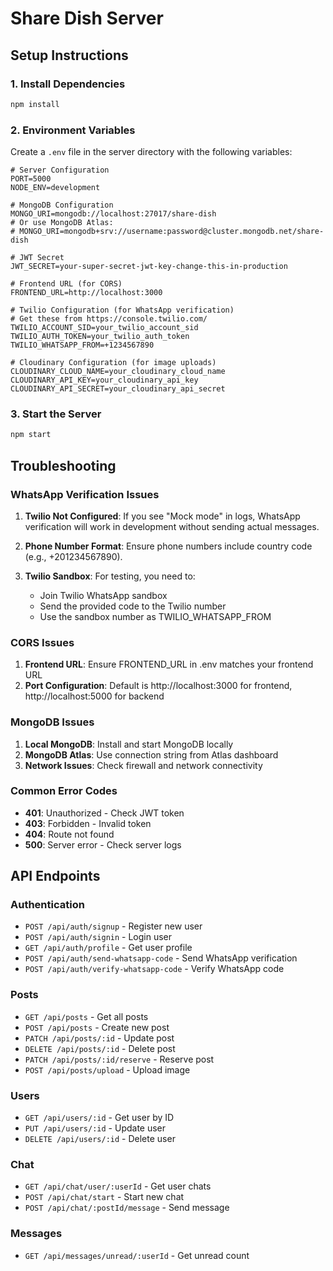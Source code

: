 # Share Dish Server

## Setup Instructions

### 1. Install Dependencies
```bash
npm install
```

### 2. Environment Variables
Create a `.env` file in the server directory with the following variables:

```env
# Server Configuration
PORT=5000
NODE_ENV=development

# MongoDB Configuration
MONGO_URI=mongodb://localhost:27017/share-dish
# Or use MongoDB Atlas:
# MONGO_URI=mongodb+srv://username:password@cluster.mongodb.net/share-dish

# JWT Secret
JWT_SECRET=your-super-secret-jwt-key-change-this-in-production

# Frontend URL (for CORS)
FRONTEND_URL=http://localhost:3000

# Twilio Configuration (for WhatsApp verification)
# Get these from https://console.twilio.com/
TWILIO_ACCOUNT_SID=your_twilio_account_sid
TWILIO_AUTH_TOKEN=your_twilio_auth_token
TWILIO_WHATSAPP_FROM=+1234567890

# Cloudinary Configuration (for image uploads)
CLOUDINARY_CLOUD_NAME=your_cloudinary_cloud_name
CLOUDINARY_API_KEY=your_cloudinary_api_key
CLOUDINARY_API_SECRET=your_cloudinary_api_secret
```

### 3. Start the Server
```bash
npm start
```

## Troubleshooting

### WhatsApp Verification Issues

1. **Twilio Not Configured**: If you see "Mock mode" in logs, WhatsApp verification will work in development without sending actual messages.

2. **Phone Number Format**: Ensure phone numbers include country code (e.g., +201234567890).

3. **Twilio Sandbox**: For testing, you need to:
   - Join Twilio WhatsApp sandbox
   - Send the provided code to the Twilio number
   - Use the sandbox number as TWILIO_WHATSAPP_FROM

### CORS Issues

1. **Frontend URL**: Ensure FRONTEND_URL in .env matches your frontend URL
2. **Port Configuration**: Default is http://localhost:3000 for frontend, http://localhost:5000 for backend

### MongoDB Issues

1. **Local MongoDB**: Install and start MongoDB locally
2. **MongoDB Atlas**: Use connection string from Atlas dashboard
3. **Network Issues**: Check firewall and network connectivity

### Common Error Codes

- **401**: Unauthorized - Check JWT token
- **403**: Forbidden - Invalid token
- **404**: Route not found
- **500**: Server error - Check server logs

## API Endpoints

### Authentication
- `POST /api/auth/signup` - Register new user
- `POST /api/auth/signin` - Login user
- `GET /api/auth/profile` - Get user profile
- `POST /api/auth/send-whatsapp-code` - Send WhatsApp verification
- `POST /api/auth/verify-whatsapp-code` - Verify WhatsApp code

### Posts
- `GET /api/posts` - Get all posts
- `POST /api/posts` - Create new post
- `PATCH /api/posts/:id` - Update post
- `DELETE /api/posts/:id` - Delete post
- `PATCH /api/posts/:id/reserve` - Reserve post
- `POST /api/posts/upload` - Upload image

### Users
- `GET /api/users/:id` - Get user by ID
- `PUT /api/users/:id` - Update user
- `DELETE /api/users/:id` - Delete user

### Chat
- `GET /api/chat/user/:userId` - Get user chats
- `POST /api/chat/start` - Start new chat
- `POST /api/chat/:postId/message` - Send message

### Messages
- `GET /api/messages/unread/:userId` - Get unread count 